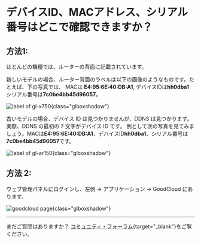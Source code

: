 # デバイスID、MACアドレス、シリアル番号はどこで確認できますか？

## 方法1:

ほとんどの機種では、ルーターの背面に記載されています。

新しいモデルの場合、ルーター背面のラベルは以下の画像のようなものです。たとえば、下の写真では、 MACは **E4:95:6E:40:DB:A1**, デバイスIDは**hh0dba1** シリアル番号は**7c0be4bb45d96057**。

![label of gl-x750](https://static.gl-inet.com/docs/router/en/4/tutorials/where_to_find_the_device_id_mac_sn/back_label_new.png){class="glboxshadow"}

古いモデルの場合、デバイス ID は見つかりませんが、DDNS は見つかります。実際、DDNS の最初の 7 文字がデバイス ID です。 例として次の写真を見てみましょう。MACは**E4:95:6E:40:DB:A1**、デバイスID**hh0dba1**、シリアル番号は**7c0be4bb45d96057**です。

![label of gl-ar150](https://static.gl-inet.com/docs/router/en/4/tutorials/where_to_find_the_device_id_mac_sn/back_label_old.png){class="glboxshadow"}

## 方法 2:

ウェブ管理パネルにログインし、左側 -> アプリケーション -> GoodCloud にあります。

![goodcloud page](https://static.gl-inet.com/docs/router/en/4/tutorials/where_to_find_the_device_id_mac_sn/goodcloud_page_device_id.png){class="glboxshadow"}

---

まだご質問はありますか？ [コミュニティ・フォーラム](https://forum.gl-inet.com){target="_blank"}をご覧ください。
